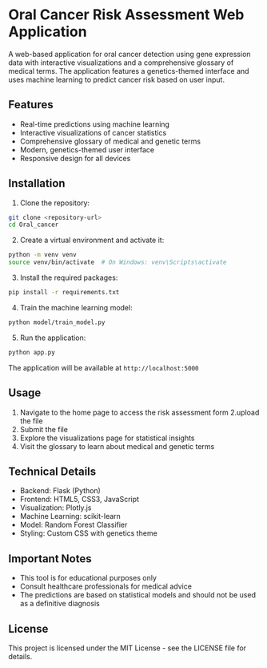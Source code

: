 # Oral Cancer Risk Assessment Web Application

A web-based application for oral cancer detection using gene expression data with interactive visualizations and a comprehensive glossary of medical terms. The application features a genetics-themed interface and uses machine learning to predict cancer risk based on user input.

## Features

- Real-time predictions using machine learning
- Interactive visualizations of cancer statistics
- Comprehensive glossary of medical and genetic terms
- Modern, genetics-themed user interface
- Responsive design for all devices

## Installation

1. Clone the repository:
```bash
git clone <repository-url>
cd Oral_cancer
```

2. Create a virtual environment and activate it:
```bash
python -m venv venv
source venv/bin/activate  # On Windows: venv\Scripts\activate
```

3. Install the required packages:
```bash
pip install -r requirements.txt
```

4. Train the machine learning model:
```bash
python model/train_model.py
```

5. Run the application:
```bash
python app.py
```

The application will be available at `http://localhost:5000`

## Usage

1. Navigate to the home page to access the risk assessment form
2.upload the file
3. Submit the file
4. Explore the visualizations page for statistical insights
5. Visit the glossary to learn about medical and genetic terms

## Technical Details

- Backend: Flask (Python)
- Frontend: HTML5, CSS3, JavaScript
- Visualization: Plotly.js
- Machine Learning: scikit-learn
- Model: Random Forest Classifier
- Styling: Custom CSS with genetics theme

## Important Notes

- This tool is for educational purposes only
- Consult healthcare professionals for medical advice
- The predictions are based on statistical models and should not be used as a definitive diagnosis



## License

This project is licensed under the MIT License - see the LICENSE file for details. 
